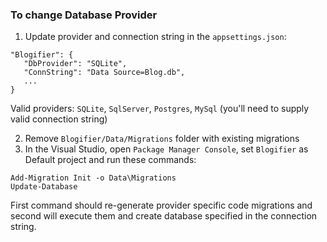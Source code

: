 ### To change Database Provider

1. Update provider and connection string in the `appsettings.json`:

```
"Blogifier": {
   "DbProvider": "SQLite",
   "ConnString": "Data Source=Blog.db",
   ...
}
```
Valid providers: `SQLite`, `SqlServer`, `Postgres`, `MySql` (you'll need to supply valid connection string)

2. Remove `Blogifier/Data/Migrations` folder with existing migrations
3. In the Visual Studio, open `Package Manager Console`, set `Blogifier`
as Default project and run these commands:

```
Add-Migration Init -o Data\Migrations
Update-Database
```

First command should re-generate provider specific code migrations and second will 
execute them and create database specified in the connection string.
